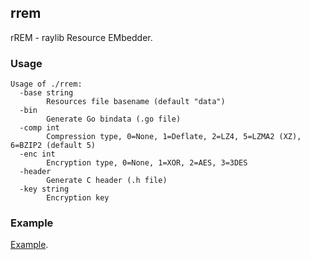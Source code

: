 ## rrem

rREM - raylib Resource EMbedder.

### Usage

```
Usage of ./rrem:
  -base string
    	Resources file basename (default "data")
  -bin
    	Generate Go bindata (.go file)
  -comp int
    	Compression type, 0=None, 1=Deflate, 2=LZ4, 5=LZMA2 (XZ), 6=BZIP2 (default 5)
  -enc int
    	Encryption type, 0=None, 1=XOR, 2=AES, 3=3DES
  -header
    	Generate C header (.h file)
  -key string
    	Encryption key
```

### Example

[Example](https://github.com/gen2brain/raylib-go/tree/master/examples/others/resources).
